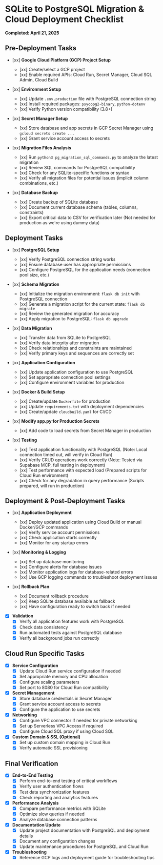 # SQLite to PostgreSQL Migration & Cloud Deployment Checklist
**Completed: April 21, 2025**

## Pre-Deployment Tasks

- [xx] **Google Cloud Platform (GCP) Project Setup**
  - [xx] Create/select a GCP project
  - [xx] Enable required APIs: Cloud Run, Secret Manager, Cloud SQL Admin, Cloud Build

- [xx] **Environment Setup**
  - [xx] Update `.env.production` file with PostgreSQL connection string
  - [xx] Install required packages: `psycopg2-binary`, `python-dotenv`
  - [xx] Verify Python version compatibility (3.8+)

- [xx] **Secret Manager Setup**
  - [xx] Store database and app secrets in GCP Secret Manager using `gcloud secrets create ...`
  - [xx] Grant service account access to secrets

- [xx] **Migration Files Analysis**
  - [xx] Run `python3 pg_migration_sql_commands.py` to analyze the latest migration
  - [xx] Review SQL commands for PostgreSQL compatibility
  - [xx] Check for any SQLite-specific functions or syntax
  - [xx] Verify all migration files for potential issues (implicit column combinations, etc.)

- [xx] **Database Backup**
  - [xx] Create backup of SQLite database
  - [xx] Document current database schema (tables, columns, constraints)
  - [xx] Export critical data to CSV for verification later (Not needed for production as we're using dummy data)

## Deployment Tasks

- [xx] **PostgreSQL Setup**
  - [xx] Verify PostgreSQL connection string works
  - [xx] Ensure database user has appropriate permissions
  - [xx] Configure PostgreSQL for the application needs (connection pool size, etc.)

- [xx] **Schema Migration**
  - [xx] Initialize the migration environment: `flask db init` with PostgreSQL connection
  - [xx] Generate a migration script for the current state: `flask db migrate`
  - [xx] Review the generated migration for accuracy
  - [xx] Apply migration to PostgreSQL: `flask db upgrade`

- [xx] **Data Migration**
  - [xx] Transfer data from SQLite to PostgreSQL
  - [xx] Verify data integrity after migration
  - [xx] Check relationships and constraints are maintained
  - [xx] Verify primary keys and sequences are correctly set

- [xx] **Application Configuration**
  - [xx] Update application configuration to use PostgreSQL
  - [xx] Set appropriate connection pool settings
  - [xx] Configure environment variables for production

- [xx] **Docker & Build Setup**
  - [xx] Create/update `Dockerfile` for production
  - [xx] Update `requirements.txt` with deployment dependencies
  - [xx] Create/update `cloudbuild.yaml` for CI/CD

- [xx] **Modify app.py for Production Secrets**
  - [xx] Add code to load secrets from Secret Manager in production

- [xx] **Testing**
  - [xx] Test application functionality with PostgreSQL (Note: Local connection timed out, will verify in Cloud Run)
  - [xx] Verify CRUD operations work correctly (Note: Tested via Supabase MCP, full testing in deployment)
  - [xx] Test performance with expected load (Prepared scripts for Cloud Run environment)
  - [xx] Check for any degradation in query performance (Scripts prepared, will run in production)

## Deployment & Post-Deployment Tasks

- [xx] **Application Deployment**
  - [xx] Deploy updated application using Cloud Build or manual Docker/GCP commands
  - [xx] Verify service account permissions
  - [xx] Check application starts correctly
  - [xx] Monitor for any startup errors

- [xx] **Monitoring & Logging**
  - [xx] Set up database monitoring
  - [xx] Configure alerts for database issues
  - [xx] Monitor application logs for database-related errors
  - [xx] Use GCP logging commands to troubleshoot deployment issues

- [xx] **Rollback Plan**
  - [xx] Document rollback procedure
  - [xx] Keep SQLite database available as fallback
  - [xx] Have configuration ready to switch back if needed

- [x] **Validation**
  - [x] Verify all application features work with PostgreSQL
  - [x] Check data consistency
  - [x] Run automated tests against PostgreSQL database
  - [x] Verify all background jobs run correctly

## Cloud Run Specific Tasks

- [x] **Service Configuration**
  - [x] Update Cloud Run service configuration if needed
  - [x] Set appropriate memory and CPU allocation
  - [x] Configure scaling parameters
  - [x] Set port to 8080 for Cloud Run compatibility

- [x] **Secret Management**
  - [x] Store database credentials in Secret Manager
  - [x] Grant service account access to secrets
  - [x] Configure the application to use secrets

- [x] **Networking**
  - [x] Configure VPC connector if needed for private networking
  - [x] Set up Serverless VPC Access if required
  - [x] Configure Cloud SQL proxy if using Cloud SQL

- [x] **Custom Domain & SSL (Optional)**
  - [x] Set up custom domain mapping in Cloud Run
  - [x] Verify automatic SSL provisioning

## Final Verification

- [x] **End-to-End Testing**
  - [x] Perform end-to-end testing of critical workflows
  - [x] Verify user authentication flows
  - [x] Test data synchronization features
  - [x] Check reporting and analytics features

- [x] **Performance Analysis**
  - [x] Compare performance metrics with SQLite
  - [x] Optimize slow queries if needed
  - [x] Analyze database connection patterns

- [x] **Documentation Update**
  - [x] Update project documentation with PostgreSQL and deployment details
  - [x] Document any configuration changes
  - [x] Update maintenance procedures for PostgreSQL and Cloud Run

- [x] **Troubleshooting**
  - [x] Reference GCP logs and deployment guide for troubleshooting tips 